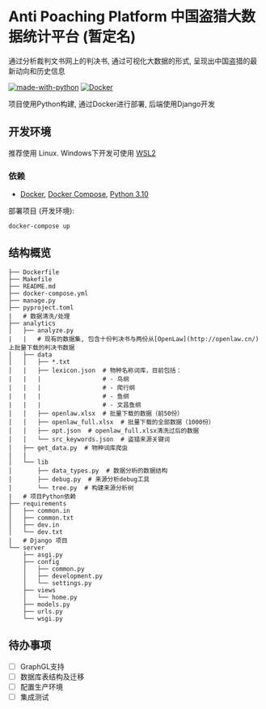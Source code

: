 # Anti Poaching Platform 中国盗猎大数据统计平台 (暂定名)

通过分析裁判文书网上的判决书, 通过可视化大数据的形式, 呈现出中国盗猎的最新动向和历史信息

[![made-with-python](https://img.shields.io/badge/Made%20with-Python-1f425f.svg)](https://www.python.org/)
[![Docker](https://badgen.net/badge/icon/docker?icon=docker&label)](https://https://docker.com/)

项目使用Python构建, 通过Docker进行部署, 后端使用Django开发

## 开发环境

推荐使用 Linux. Windows下开发可使用 [WSL2](https://docs.microsoft.com/en-us/windows/wsl/install)

### 依赖

- [Docker](https://docs.docker.com/engine/install/), [Docker Compose](https://docs.docker.com/compose/install/), [Python 3.10](https://www.python.org/downloads/release/python-3100/)


部署项目 (开发环境):

    docker-compose up


## 结构概览

    ├── Dockerfile
    ├── Makefile
    ├── README.md
    ├── docker-compose.yml
    ├── manage.py
    ├── pyproject.toml
    |   # 数据清洗/处理
    ├── analytics
    │   ├── analyze.py
    |   |   # 现有的数据集, 包含十份判决书与两份从[OpenLaw](http://openlaw.cn/)上批量下载的判决书数据
    │   ├── data
    │   │   ├── *.txt
    │   │   ├── lexicon.json  # 物种名称词库，目前包括：
    |   |   |                 # - 鸟纲
    |   |   |                 # - 爬行纲
    |   |   |                 # - 鱼纲
    |   |   |                 # - 文昌鱼纲
    │   │   ├── openlaw.xlsx  # 批量下载的数据（前50份）
    │   │   ├── openlaw_full.xlsx  # 批量下载的全部数据（1000份）
    │   │   ├── opt.json  # openlaw_full.xlsx清洗过后的数据
    │   │   └── src_keywords.json  # 盗猎来源关键词
    │   ├── get_data.py  # 物种词库爬虫
    |   |
    │   └── lib
    │       ├── data_types.py  # 数据分析的数据结构
    │       ├── debug.py  # 来源分析debug工具
    │       └── tree.py  # 构建来源分析树
    |   # 项目Python依赖
    ├── requirements
    │   ├── common.in
    │   ├── common.txt
    │   ├── dev.in
    │   └── dev.txt
    |   # Django 项目
    └── server
        ├── asgi.py
        ├── config
        │   ├── common.py
        │   ├── development.py
        │   └── settings.py
        ├── views
        │   └── home.py
        ├── models.py
        ├── urls.py
        └── wsgi.py

## 待办事项

- [ ] GraphGL支持
- [ ] 数据库表结构及迁移
- [ ] 配置生产环境
- [ ] 集成测试
